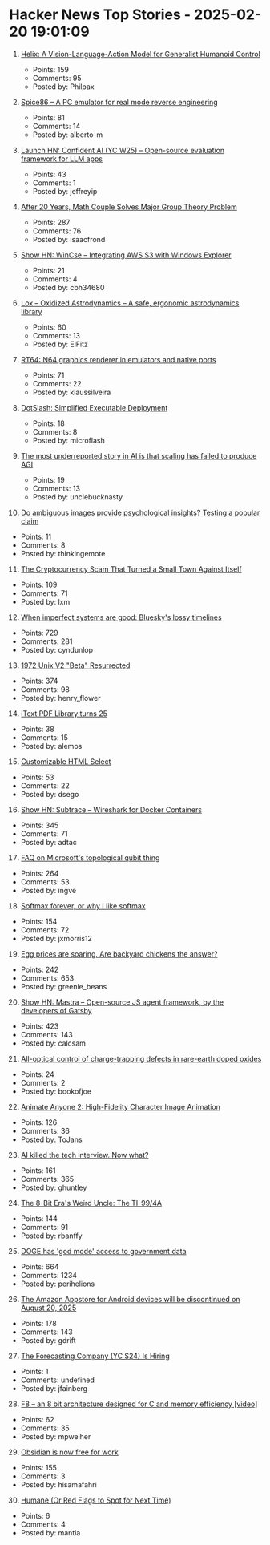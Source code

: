# Hacker News Top Stories - 2025-02-20 19:01:09

1. [Helix: A Vision-Language-Action Model for Generalist Humanoid Control](https://www.figure.ai/news/helix)
   - Points: 159
   - Comments: 95
   - Posted by: Philpax

2. [Spice86 – A PC emulator for real mode reverse engineering](https://github.com/OpenRakis/Spice86)
   - Points: 81
   - Comments: 14
   - Posted by: alberto-m

3. [Launch HN: Confident AI (YC W25) – Open-source evaluation framework for LLM apps](undefined)
   - Points: 43
   - Comments: 1
   - Posted by: jeffreyip

4. [After 20 Years, Math Couple Solves Major Group Theory Problem](https://www.quantamagazine.org/after-20-years-math-couple-solves-major-group-theory-problem-20250219/)
   - Points: 287
   - Comments: 76
   - Posted by: isaacfrond

5. [Show HN: WinCse – Integrating AWS S3 with Windows Explorer](https://github.com/cbh34680/WinCse)
   - Points: 21
   - Comments: 4
   - Posted by: cbh34680

6. [Lox – Oxidized Astrodynamics – A safe, ergonomic astrodynamics library](https://github.com/lox-space/lox)
   - Points: 60
   - Comments: 13
   - Posted by: ElFitz

7. [RT64: N64 graphics renderer in emulators and native ports](https://github.com/rt64/rt64)
   - Points: 71
   - Comments: 22
   - Posted by: klaussilveira

8. [DotSlash: Simplified Executable Deployment](https://github.com/facebook/dotslash)
   - Points: 18
   - Comments: 8
   - Posted by: microflash

9. [The most underreported story in AI is that scaling has failed to produce AGI](https://fortune.com/2025/02/19/generative-ai-scaling-agi-deep-learning/)
   - Points: 19
   - Comments: 13
   - Posted by: unclebucknasty

10. [Do ambiguous images provide psychological insights? Testing a popular claim](https://peerj.com/articles/19022/)
   - Points: 11
   - Comments: 8
   - Posted by: thinkingemote

11. [The Cryptocurrency Scam That Turned a Small Town Against Itself](https://www.nytimes.com/2025/02/19/magazine/cryptocurrency-scam-kansas-heartland-bank.html)
   - Points: 109
   - Comments: 71
   - Posted by: lxm

12. [When imperfect systems are good: Bluesky's lossy timelines](https://jazco.dev/2025/02/19/imperfection/)
   - Points: 729
   - Comments: 281
   - Posted by: cyndunlop

13. [1972 Unix V2 "Beta" Resurrected](https://www.tuhs.org/pipermail/tuhs/2025-February/031420.html)
   - Points: 374
   - Comments: 98
   - Posted by: henry_flower

14. [iText PDF Library turns 25](https://itextpdf.com/blog/technical-notes/itext-suite-91-25-years-svg-css-faster-tables)
   - Points: 38
   - Comments: 15
   - Posted by: alemos

15. [Customizable HTML Select](https://developer.chrome.com/blog/rfc-customizable-select)
   - Points: 53
   - Comments: 22
   - Posted by: dsego

16. [Show HN: Subtrace – Wireshark for Docker Containers](https://github.com/subtrace/subtrace)
   - Points: 345
   - Comments: 71
   - Posted by: adtac

17. [FAQ on Microsoft's topological qubit thing](https://scottaaronson.blog/?p=8669)
   - Points: 264
   - Comments: 53
   - Posted by: ingve

18. [Softmax forever, or why I like softmax](https://kyunghyuncho.me/softmax-forever-or-why-i-like-softmax/)
   - Points: 154
   - Comments: 72
   - Posted by: jxmorris12

19. [Egg prices are soaring. Are backyard chickens the answer?](https://civileats.com/2025/02/18/op-ed-egg-prices-are-soaring-bring-out-the-backyard-hens/)
   - Points: 242
   - Comments: 653
   - Posted by: greenie_beans

20. [Show HN: Mastra – Open-source JS agent framework, by the developers of Gatsby](https://github.com/mastra-ai/mastra)
   - Points: 423
   - Comments: 143
   - Posted by: calcsam

21. [All-optical control of charge-trapping defects in rare-earth doped oxides](https://www.degruyter.com/document/doi/10.1515/nanoph-2024-0635/html)
   - Points: 24
   - Comments: 2
   - Posted by: bookofjoe

22. [Animate Anyone 2: High-Fidelity Character Image Animation](https://humanaigc.github.io/animate-anyone-2/)
   - Points: 126
   - Comments: 36
   - Posted by: ToJans

23. [AI killed the tech interview. Now what?](https://kanenarraway.com/posts/ai-killed-the-tech-interview-now-what/)
   - Points: 161
   - Comments: 365
   - Posted by: ghuntley

24. [The 8-Bit Era's Weird Uncle: The TI-99/4A](https://bumbershootsoft.wordpress.com/2025/02/15/the-8-bit-eras-weird-uncle-the-ti-99-4a/)
   - Points: 144
   - Comments: 91
   - Posted by: rbanffy

25. [DOGE has 'god mode' access to government data](https://www.theatlantic.com/technology/archive/2025/02/doge-god-mode-access/681719/)
   - Points: 664
   - Comments: 1234
   - Posted by: perihelions

26. [The Amazon Appstore for Android devices will be discontinued on August 20, 2025](https://www.amazon.com/gp/mas/appstore/android/faq)
   - Points: 178
   - Comments: 143
   - Posted by: gdrift

27. [The Forecasting Company (YC S24) Is Hiring](https://www.ycombinator.com/companies/the-forecasting-company/jobs/yxUzVUm-founding-machine-learning-engineer)
   - Points: 1
   - Comments: undefined
   - Posted by: jfainberg

28. [F8 – an 8 bit architecture designed for C and memory efficiency [video]](https://fosdem.org/2025/schedule/event/fosdem-2025-4902-f8-an-8-bit-architecture-designed-for-c-and-memory-efficiency/)
   - Points: 62
   - Comments: 35
   - Posted by: mpweiher

29. [Obsidian is now free for work](https://obsidian.md/blog/free-for-work/)
   - Points: 155
   - Comments: 3
   - Posted by: hisamafahri

30. [Humane (Or Red Flags to Spot for Next Time)](https://lmnt.me/blog/humane.html)
   - Points: 6
   - Comments: 4
   - Posted by: mantia

